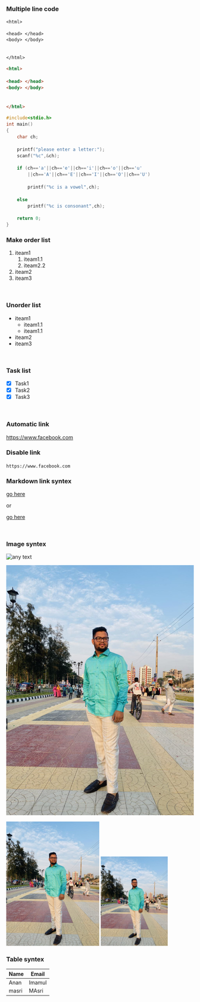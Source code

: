 ### Multiple line code
```
<html>

<head> </head>
<body> </body>


</html>

```

```html
<html>

<head> </head>
<body> </body>


</html>

```

```c
#include<stdio.h>
int main()
{
    char ch;

    printf("please enter a letter:");
    scanf("%c",&ch);

    if (ch=='a'||ch=='e'||ch=='i'||ch=='o'||ch=='u'
        ||ch=='A'||ch=='E'||ch=='I'||ch=='O'||ch=='U')

        printf("%c is a vowel",ch);

    else
        printf("%c is consonant",ch);

    return 0;
}


```
### Make order list  

1. iteam1
     1. iteam1.1
     2. iteam2.2
2. iteam2
3. iteam3


<br/>

### Unorder list

- iteam1  
  - iteam1.1
  - iteam1.1  
- iteam2  
- iteam3

<br/>  

### Task list
- [x] Task1  
- [x] Task2
- [x] Task3

<br/>  

### Automatic link 

https://www.facebook.com


### Disable link 

`https://www.facebook.com`

### Markdown link syntex

[go here](https://www.facebook.com
)  

or  

[go here][facebook link]


[facebook link]:https://www.facebook.com

<br/>

### Image syntex  

![any text](image)  

![profile](./image/pp.jpg)

<img src="./image/pp.JPG" width="250">

<img src="./image/pp.JPG" width="180">

<br/>


### Table syntex

| Name  |  Email |  
| ------| -------|  
|Anan | Imamul|
|masri | MAsri|